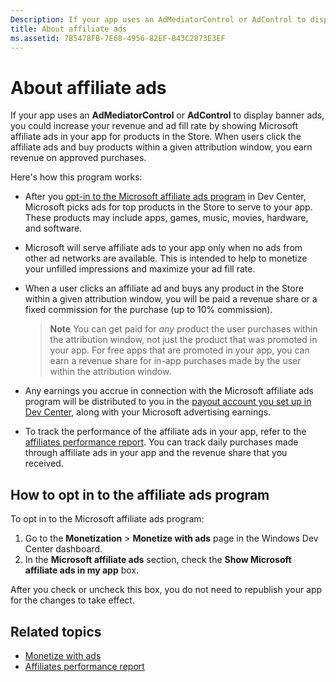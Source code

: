 ```yaml
---
Description: If your app uses an AdMediatorControl or AdControl to display banner ads, you could increase your ad fill rate and revenue by showing Microsoft affiliate ads in your app.
title: About affiliate ads
ms.assetid: 7B5478FB-7E68-4956-82EF-B43C2873E3EF
---
```


# About affiliate ads

If your app uses an **AdMediatorControl** or **AdControl** to display banner ads, you could increase your revenue and ad fill rate by showing Microsoft affiliate ads in your app for products in the Store. When users click the affiliate ads and buy products within a given attribution window, you earn revenue on approved purchases.

Here's how this program works:

* After you [opt-in to the Microsoft affiliate ads program](#how-to-opt-in-to-affiliate-ads) in Dev Center, Microsoft picks ads for top products in the Store to serve to your app. These products may include apps, games, music, movies, hardware, and software.
* Microsoft will serve affiliate ads to your app only when no ads from other ad networks are available. This is intended to help to monetize your unfilled impressions and maximize your ad fill rate.
* When a user clicks an affiliate ad and buys any product in the Store within a given attribution window, you will be paid a revenue share or a fixed commission for the purchase (up to 10% commission). 

    > **Note**  You can get paid for *any* product the user purchases within the attribution window, not just the product that was promoted in your app. For free apps that are promoted in your app, you can earn a revenue share for in-app purchases made by the user within the attribution window.

* Any earnings you accrue in connection with the Microsoft affiliate ads program will be distributed to you in the [payout account you set up in Dev Center](setting-up-your-payout-account-and-tax-forms.md), along with your Microsoft advertising earnings.
* To track the performance of the affiliate ads in your app, refer to the [affiliates performance report](affiliates-performance-report.md). You can track daily purchases made through affiliate ads in your app and the revenue share that you received.  


## How to opt in to the affiliate ads program

To opt in to the Microsoft affiliate ads program:

1. Go to the **Monetization** &gt; **Monetize with ads** page in the Windows Dev Center dashboard.
2. In the **Microsoft affiliate ads** section, check the **Show Microsoft affiliate ads in my app** box.

After you check or uncheck this box, you do not need to republish your app for the changes to take effect.


## Related topics


* [Monetize with ads](monetize-with-ads.md)
* [Affiliates performance report](affiliates-performance-report.md)


<!--HONumber=Mar16_HO5-->


